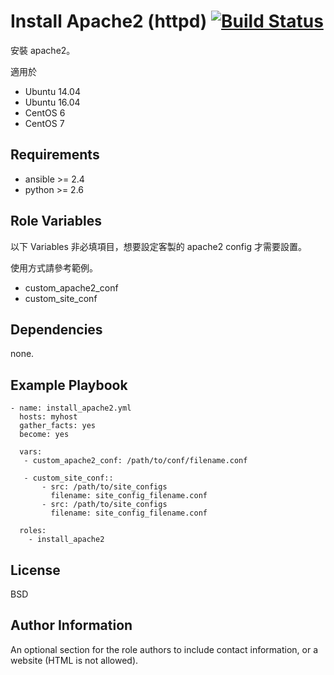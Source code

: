 Install Apache2 (httpd) [![Build Status](https://travis-ci.org/shengyou/ansible-role-apache.svg?branch=master)](https://travis-ci.org/shengyou/ansible-role-apache)
=========

安裝 apache2。

適用於
* Ubuntu 14.04
* Ubuntu 16.04
* CentOS 6
* CentOS 7

Requirements
------------

* ansible >= 2.4
* python >= 2.6

Role Variables
--------------

以下 Variables 非必填項目，想要設定客製的 apache2 config 才需要設置。

使用方式請參考範例。

* custom_apache2_conf
* custom_site_conf


Dependencies
------------

none.

Example Playbook
----------------

```
- name: install_apache2.yml
  hosts: myhost
  gather_facts: yes
  become: yes

  vars:
   - custom_apache2_conf: /path/to/conf/filename.conf

   - custom_site_conf::
       - src: /path/to/site_configs
         filename: site_config_filename.conf
       - src: /path/to/site_configs
         filename: site_config_filename.conf

  roles:
    - install_apache2
```

License
-------

BSD

Author Information
------------------

An optional section for the role authors to include contact information, or a website (HTML is not allowed).
